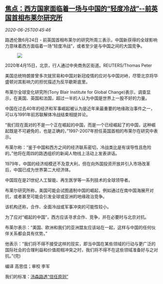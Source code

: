 <!--1593046514000-->
[焦点：西方国家面临着一场与中国的“轻度冷战”--前英国首相布莱尔研究所](https://cn.reuters.com/article/china-western-nations-cold-war-0625-idCNKBS23W02F)
------

<div><i>2020-06-25T00:45:46</i></div><div class="StandardArticleBody_body"><p>路透伦敦6月24日 - 前英国首相布莱尔的研究所周三表示，中国新获得的全球影响力意味着西方面临着一场“轻度冷战”，或者至少是与中国之间的大国竞争。 </p><div class="PrimaryAsset_container"><div class="Image_container" tabindex="-1"><figure class="Image_zoom" style="padding-bottom:"><div class="LazyImage_container LazyImage_dark" style="background-image:none"><img src="//s4.reutersmedia.net/resources/r/?m=02&amp;d=20200625&amp;t=2&amp;i=1523401671&amp;r=LYNXMPEG5O019&amp;w=600" aria-label="2020年4月15日，北京，行人通过中央商务区街道。REUTERS/Thomas Peter"/><div class="LazyImage_image LazyImage_fallback" style="background-image:url(//s4.reutersmedia.net/resources/r/?m=02&amp;d=20200625&amp;t=2&amp;i=1523401671&amp;r=LYNXMPEG5O019&amp;w=600);background-position:center center;background-color:inherit"></div></div><div class="Image_expand-button" aria-label="Expand Image Slideshow" role="button" tabindex="0"></div></figure><figcaption><div class="Image_caption"><span>2020年4月15日，北京，行人通过中央商务区街道。REUTERS/Thomas Peter</span></div></figcaption></div></div><p>美国总统特朗普曾多次就贸易和中国对新冠疫情的应对与中国对峙，尽管北京将华盛顿对其影响力的担忧描述为反华歇斯底里。 </p><p>布莱尔全球变化研究所(Tony Blair Institute for Global Change)表示，调查显示，在美国、英国和法国，超过一半的人认为中国是世界上一股不好的力量。 </p><p>中国在过去40年的经济和军事崛起被认为是近年来最重要的地缘政治事件之一，可以与1991年前苏联解体冷战结束相提并论。 </p><p>“我们现在面对的不是一个正在崛起的中国，而是一个已经崛起了的中国，这种崛起既是不可避免的，也是正确的，”1997-2007年担任英国首相的布莱尔在研究中表示。 </p><p>布莱尔称：“鉴于中国和西方之间的经济联系密切，冷战类比是有误导性且危险的。”他将在周四的路透组织的新闻人物线上活动上发表讲话。 </p><p>1979年，中国的经济规模还不及意大利，但在向外国投资开放并引入市场改革后，中国已成为世界第二大经济体。 </p><p>中国现在是21世纪人工智能、再生医学等一系列技术的全球领导者。 </p><p>布莱尔研究所称，美国可能会试图遏制中国的崛起，例如通过在南中国海展开对抗，或者甚至可能会引发全球或亚洲的地缘政治竞争。 </p><p>该机构还称，合作、全面冷战或军事冲突的可能性较小。 </p><p>为了应对“崛起的中国”，西方应该寻求合作、竞争，并在必要时与北京对抗。 </p><p>布莱尔表示：“美国、欧洲和我们的亚洲盟友应该站在一起，这样与中国的任何伙伴关系都会具有优势。” </p><p>他表示：“我们将不得不接受这样的现实，即当中国在某些领域的行动与更广泛的国际社会的合理利益和价值观相冲突之时，我们将不得不在这些领域准备好与之对抗。”(完) </p><div class="Attribution_container"><div class="Attribution_attribution"><p class="Attribution_content">编译 高思佳；审校 李军 </p></div></div><div class="StandardArticleBody_trustBadgeContainer"><span class="StandardArticleBody_trustBadgeTitle">我们的标准：</span><span class="trustBadgeUrl"><a href="https://www.thomsonreuters.cn/content/dam/openweb/documents/pdf/china/brochures/about-us-1.pdf">汤森路透“信任原则”</a></span></div></div>
